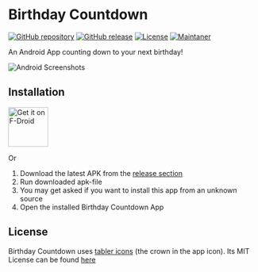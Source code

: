 # Birthday Countdown
[![GitHub repository](https://img.shields.io/badge/GitHub-DrMaxNix/birthdaycountdown-lightgrey)](https://github.com/DrMaxNix/birthdaycountdown)
[![GitHub release](https://img.shields.io/badge/release-v1.0.0-orange)](https://github.com/DrMaxNix/birthdaycountdown/releases/tag/v1.0.0)
[![License](https://img.shields.io/badge/license-MIT-green)](https://github.com/DrMaxNix/birthdaycountdown/blob/main/LICENSE)
[![Maintaner](https://img.shields.io/badge/maintainer-DrMaxNix-blue)](https://www.drmaxnix.de)

An Android App counting down to your next birthday!

![Android Screenshots](https://raw.githubusercontent.com/DrMaxNix/birthdaycountdown/main/assets/screenshots-scaled.png "Android Screenshots")


## Installation

[<img src="https://fdroid.gitlab.io/artwork/badge/get-it-on.png"
     alt="Get it on F-Droid"
     height="80">](https://f-droid.org/packages/de.drmaxnix.birthdaycountdown/)

Or

1. Download the latest APK from the [release section](https://github.com/DrMaxNix/birthdaycountdown/releases/latest)
2. Run downloaded apk-file
3. You may get asked if you want to install this app from an unknown source
4. Open the installed Birthday Countdown App


## License
Birthday Countdown uses [tabler icons](https://tabler-icons.io/) (the crown in the app icon). Its MIT License can be found [here](../main/LICENSE-tabler-icons)
